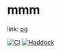 # mmm

link: [pg]

[![CI](https://github.com/axionbuster/mmm/actions/workflows/ci.yml/badge.svg)](https://github.com/axionbuster/mmm/actions/workflows/ci.yml)
[![Haddock](https://img.shields.io/badge/Haddock-Documentation-blue)](https://axionbuster.github.io/mmm/)

[pg]: https://axionbuster.github.io/mmm
